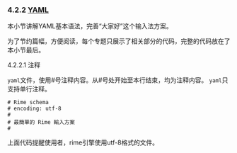 ### 4.2.2 [YAML](https://github.com/ChineseInputMethod/weasel/blob/master/doc/4.2%20customization/4.2.2%20YAML/schema.md)

本小节讲解YAML基本语法，完善“大家好”这个输入法方案。

为了节约篇幅，方便阅读，每个专题只展示了相关部分的代码，完整的代码放在了本小节最后。

4.2.2.1 注释

`yaml`文件，使用#号注释内容。从#号处开始至本行结束，均为注释内容。
`yaml`只支持单行注释。

```
# Rime schema
# encoding: utf-8
#
# 最簡單的 Rime 輸入方案
#
```

上面代码提醒使用者，rime引擎使用utf-8格式的文件。